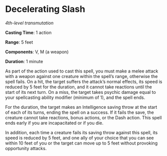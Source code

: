 # Decelerating Slash
*4th-level transmutation*

**Casting Time**: 1 action

**Range**: 5 feet

**Components**: V, M (a weapon)

**Duration**: 1 minute

As part of the action used to cast this spell, you must make a melee attack with a weapon against one creature within the spell’s range, otherwise the spell fails. On a hit, the target suffers the attack’s normal effects, its speed is reduced by 5 feet for the duration, and it cannot take reactions until the start of its next turn. On a miss, the target takes psychic damage equal to your spellcasting ability modifier (minimum of 1), and the spell ends.

For the duration, the target makes an Intelligence saving throw at the start of each of its turns, ending the spell on a success. If it fails the save, the creature cannot take reactions, bonus actions, or the Dash action. This spell ends early if you are incapacitated or if you die. 

In addition, each time a creature fails its saving throw against this spell, its speed is reduced by 5 feet, and one ally of your choice that you can see within 10 feet of you or the target can move up to 5 feet without provoking opportunity attacks.
